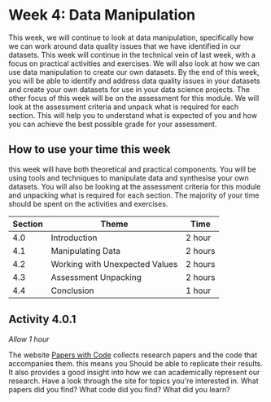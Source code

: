 # Week 4: Data Manipulation

This week, we will continue to look at data manipulation, specifically how we
can work around data quality issues that we have identified in our datasets.
This week will continue in the technical vein of last week, with a focus on
practical activities and exercises. We will also look at how we can use data
manipulation to create our own datasets. By the end of this week, you will be
able to identify and address data quality issues in your datasets and create
your own datasets for use in your data science projects. The other focus of this
week will be on the assessment for this module. We will look at the assessment
criteria and unpack what is required for each section. This will help you to
understand what is expected of you and how you can achieve the best possible
grade for your assessment.

## How to use your time this week

this week will have both theoretical and practical components. You will be using
tools and techniques to manipulate data and synthesise your own datasets. You
will also be looking at the assessment criteria for this module and unpacking
what is required for each section. The majority of your time should be spent on
the activities and exercises.

| Section | Theme                          | Time    |
| ------- | ------------------------------ | ------- |
| 4.0     | Introduction                   | 2 hour  |
| 4.1     | Manipulating Data              | 2 hours |
| 4.2     | Working with Unexpected Values | 2 hours |
| 4.3     | Assessment Unpacking           | 2 hours |
| 4.4     | Conclusion                     | 1 hour  |

## Activity 4.0.1

_Allow 1 hour_

The website [Papers with Code](https://paperswithcode.com/) collects research
papers and the code that accompanies them. this means you Should be able to
replicate their results. It also provides a good insight into how we can
academically represent our research. Have a look through the site for topics
you're interested in. What papers did you find? What code did you find? What did
you learn?
